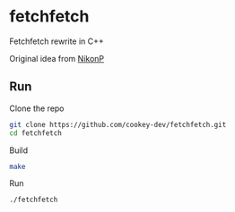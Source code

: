 # fetchfetch
Fetchfetch rewrite in C++

Original idea from [NikonP](https://github.com/NikonP/fetchfetch)

## Run
Clone the repo
```sh
git clone https://github.com/cookey-dev/fetchfetch.git
cd fetchfetch
```
Build
```sh
make
```
Run
```sh
./fetchfetch
```
